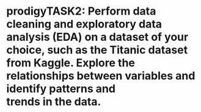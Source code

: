 # prodigyTASK2:  Perform data cleaning and exploratory data analysis (EDA) on a dataset of your choice, such as the Titanic dataset from Kaggle. Explore the relationships between variables and identify patterns and trends in the data.
